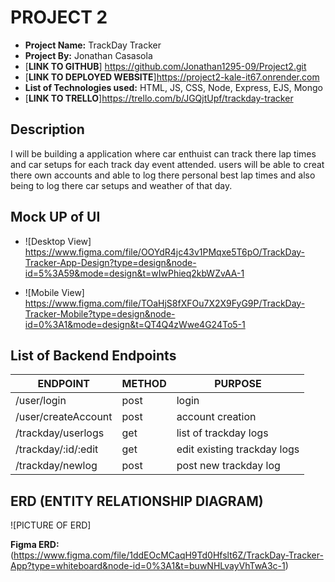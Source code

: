 # PROJECT 2

- **Project Name:** TrackDay Tracker
- **Project By:** Jonathan Casasola
- [**LINK TO GITHUB**] https://github.com/Jonathan1295-09/Project2.git
- [**LINK TO DEPLOYED WEBSITE**]https://project2-kale-it67.onrender.com
- **List of Technologies used:** HTML, JS, CSS, Node, Express, EJS, Mongo
- [**LINK TO TRELLO**]https://trello.com/b/JGQjtUpf/trackday-tracker

## Description

I will be building a application where car enthuist can track there lap times and car setups for each track day event attended. users will be able to creat there own accounts and able to log there personal best lap times and also being to log there car setups and weather of that day. 

## Mock UP of UI

- ![Desktop View]   https://www.figma.com/file/OOYdR4jc43v1PMqxe5T6pO/TrackDay-Tracker-App-Design?type=design&node-id=5%3A59&mode=design&t=wIwPhieq2kbWZvAA-1


- ![Mobile View]
https://www.figma.com/file/TOaHjS8fXFOu7X2X9FyG9P/TrackDay-Tracker-Mobile?type=design&node-id=0%3A1&mode=design&t=QT4Q4zWwe4G24To5-1

## List of Backend Endpoints

| ENDPOINT | METHOD | PURPOSE |
|----------|--------|---------|
| /user/login | post | login |
|/user/createAccount| post | account creation |
|/trackday/userlogs| get | list of trackday logs|
|/trackday/:id/:edit| get| edit existing trackday logs|
/trackday/newlog | post | post new trackday log |

## ERD (ENTITY RELATIONSHIP DIAGRAM)

![PICTURE OF ERD]

**Figma ERD:**(https://www.figma.com/file/1ddEOcMCaqH9Td0Hfslt6Z/TrackDay-Tracker-App?type=whiteboard&node-id=0%3A1&t=buwNHLvayVhTwA3c-1)



